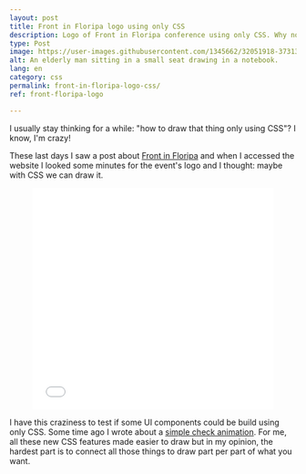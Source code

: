 ```yaml
---
layout: post
title: Front in Floripa logo using only CSS
description: Logo of Front in Floripa conference using only CSS. Why not?
type: Post
image: https://user-images.githubusercontent.com/1345662/32051918-37313570-ba35-11e7-9f41-7debc4a660d5.jpg
alt: An elderly man sitting in a small seat drawing in a notebook.
lang: en
category: css
permalink: front-in-floripa-logo-css/
ref: front-floripa-logo

---
```

I usually stay thinking for a while: "how to draw that thing only using CSS"? I know, I'm crazy!

These last days I saw a post about [Front in Floripa](http://frontinfloripa.com.br/) and when I accessed the website I looked some minutes for the event's logo and I thought: maybe with CSS we can draw it.

<figure class="text-center loading">
<iframe height='389' scrolling='no' title='Front in Floripa CSS logo' src='//codepen.io/raphaelfabeni/embed/Jrerxb/?height=389&theme-id=dark&default-tab=result&embed-version=2' frameborder='no' allowtransparency='true' allowfullscreen='true' style='width: 100%;'>See the Pen <a href='https://codepen.io/raphaelfabeni/pen/Jrerxb/'>Front in Floripa CSS logo</a> by Raphael Fabeni (<a href='https://codepen.io/raphaelfabeni'>@raphaelfabeni</a>) on <a href='https://codepen.io'>CodePen</a>.</iframe>
</figure>

I have this craziness to test if some UI components could be build using only CSS. Some time ago I wrote about a [simple check animation](/simple-check-animation/). For me, all these new CSS features made easier to draw but in my opinion, the hardest part is to connect all those things to draw part per part of what you want.